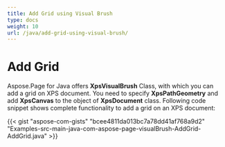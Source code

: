 ```yaml
---
title: Add Grid using Visual Brush
type: docs
weight: 10
url: /java/add-grid-using-visual-brush/
---
```


# **Add Grid**
Aspose.Page for Java offers **XpsVisualBrush** Class, with which you can add a grid on XPS document. You need to specify **XpsPathGeometry** and add **XpsCanvas** to the object of **XpsDocument** class. Following code snippet shows complete functionality to add a grid on an XPS document:

{{< gist "aspose-com-gists" "bcee4811da013bc7a78dd41af768a9d2" "Examples-src-main-java-com-aspose-page-visualBrush-AddGrid-AddGrid.java" >}}
